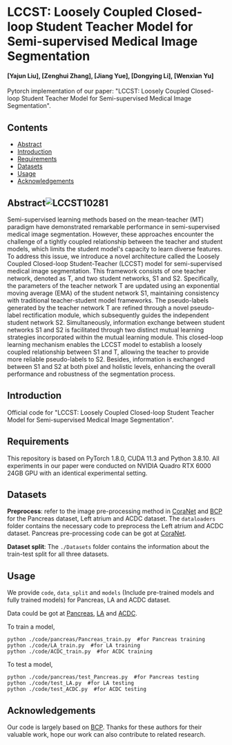 # LCCST: Loosely Coupled Closed-loop Student Teacher Model for Semi-supervised Medical Image Segmentation

#### [Yajun Liu], [Zenghui Zhang], [Jiang Yue], [Dongying Li], [Wenxian Yu]



Pytorch implementation of our paper: "LCCST: Loosely Coupled Closed-loop Student Teacher Model for Semi-supervised Medical Image Segmentation".
## Contents
- [Abstract](##Abstract)
- [Introduction](##Introduction)
- [Requirements](##Requirements)
- [Datasets](##Datasets)
- [Usage](##Usage)
- [Acknowledgements](##Acknowledgements)

## Abstract![LCCST10281](https://github.com/user-attachments/assets/954312da-e3ea-45b0-9f5d-b71c23909878)


Semi-supervised learning methods based on the mean-teacher (MT) paradigm have demonstrated remarkable performance in semi-supervised medical image segmentation. However, these approaches encounter the challenge of a tightly coupled relationship between the teacher and student models, which limits the student model's capacity to learn diverse features. To address this issue, we introduce a novel architecture called the Loosely Coupled Closed-loop Student-Teacher (LCCST) model for semi-supervised medical image segmentation. This framework consists of one teacher network, denoted as T, and two student networks, S1 and S2. 
Specifically, the parameters of the teacher network T are updated using an exponential moving average (EMA) of the student network S1, maintaining consistency with traditional teacher-student model frameworks. The pseudo-labels generated by the teacher network T are refined through a novel pseudo-label rectification module, which subsequently guides the independent student network S2. Simultaneously, information exchange between student networks S1 and S2 is facilitated through two distinct mutual learning strategies incorporated within the mutual learning module. This closed-loop learning mechanism enables the LCCST model to establish a loosely coupled relationship between S1 and T, allowing the teacher to provide more reliable pseudo-labels to S2. Besides, information is exchanged between S1 and S2 at both pixel and holistic levels, enhancing the overall performance and robustness of the segmentation process.

## Introduction
Official code for "LCCST: Loosely Coupled Closed-loop Student Teacher Model for Semi-supervised Medical Image Segmentation".


## Requirements
This repository is based on PyTorch 1.8.0, CUDA 11.3 and Python 3.8.10. All experiments in our paper were conducted on NVIDIA Quadro RTX 6000 24GB GPU with an identical experimental setting.
## Datasets
**Preprocess**: refer to the image pre-processing method in [CoraNet](https://github.com/koncle/CoraNet) and [BCP](https://github.com/DeepMed-Lab-ECNU/BCP) for the Pancreas dataset, Left atrium and ACDC dataset. 
The `dataloaders` folder contains the necessary code to preprocess the Left atrium and ACDC dataset. 
Pancreas pre-processing code can be got at [CoraNet](https://github.com/koncle/CoraNet).

**Dataset split**: The `./Datasets` folder contains the information about the train-test split for all three datasets.
## Usage
We provide `code`, `data_split` and `models` (Include pre-trained models and fully trained models) for Pancreas, LA and ACDC dataset.

Data could be got at [Pancreas](https://wiki.cancerimagingarchive.net/display/Public/Pancreas-CT), [LA](https://github.com/yulequan/UA-MT/tree/master/data) and [ACDC](https://github.com/HiLab-git/SSL4MIS/tree/master/data/ACDC).

To train a model,
```
python ./code/pancreas/Pancreas_train.py  #for Pancreas training
python ./code/LA_train.py  #for LA training
python ./code/ACDC_train.py  #for ACDC training
``` 

To test a model,
```
python ./code/pancreas/test_Pancreas.py  #for Pancreas testing
python ./code/test_LA.py  #for LA testing
python ./code/test_ACDC.py  #for ACDC testing
```

## Acknowledgements
Our code is largely based on [BCP](https://github.com/DeepMed-Lab-ECNU/BCP). Thanks for these authors for their valuable work, hope our work can also contribute to related research.
